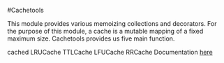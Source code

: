 #Cachetools

This module provides various memoizing collections and decorators. For the purpose of this module, a cache is a mutable mapping of a fixed maximum size. Cachetools provides us five main function.

cached
LRUCache
TTLCache
LFUCache
RRCache
Documentation [here](https://cachetools.readthedocs.io/en/stable/)
